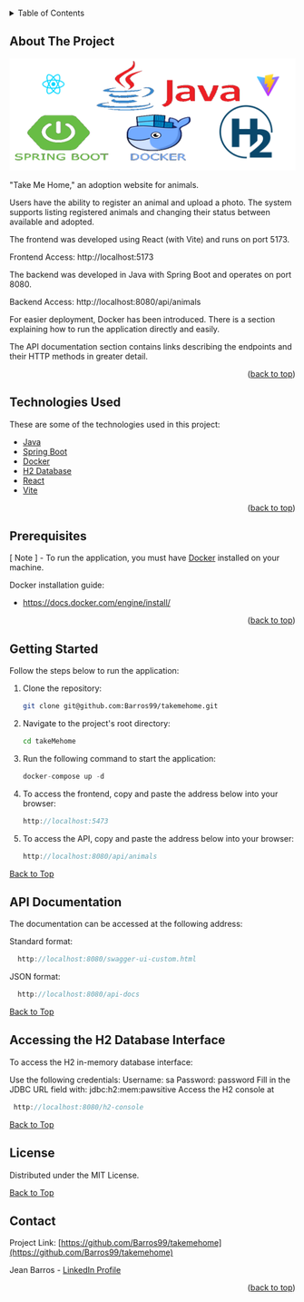 <div id="top"></div>
<br />

<!-- TABLE OF CONTENTS -->
<details>
  <summary>Table of Contents</summary>
  <ol>
    <li><a href="#about-the-project">About The Project</a></li>
    <li><a href="#technologies-used">Technologies Used</a></li>
    <li><a href="#prerequisites">Prerequisites</a></li>
    <li><a href="#getting-started">Getting Started</a></li>
    <li><a href="#api-documentation">API Documentation</a></li>
    <li><a href="#accessing-the-h2-database-interface">H2 Database Access</a></li>
    <li><a href="#license">License</a></li>
    <li><a href="#contact">Contact</a></li>
  </ol>
</details>

<!-- ABOUT THE PROJECT -->

## About The Project

[![Take Me Home][product-screenshot]](https://github.com/Barros99/takemehome)

"Take Me Home," an adoption website for animals.

Users have the ability to register an animal and upload a photo. The system supports listing registered animals and changing their status between available and adopted.

The frontend was developed using React (with Vite) and runs on port 5173.

Frontend Access:
http://localhost:5173

The backend was developed in Java with Spring Boot and operates on port 8080.

Backend Access:
http://localhost:8080/api/animals

For easier deployment, Docker has been introduced. There is a section explaining how to run the application directly and easily.

The API documentation section contains links describing the endpoints and their HTTP methods in greater detail.

<p align="right">(<a href="#top">back to top</a>)</p>

## Technologies Used

These are some of the technologies used in this project:

- [Java](https://www.java.com/)
- [Spring Boot](https://spring.io/projects/spring-boot)
- [Docker](https://www.docker.com/)
- [H2 Database](https://dbdb.io/db/h2/)
- [React](https://react.dev/)
- [Vite](https://vitejs.dev/)

<p align="right">(<a href="#top">back to top</a>)</p>

## Prerequisites

[ Note ] - To run the application, you must have [Docker](https://docs.docker.com/) installed on your machine.

Docker installation guide:

- https://docs.docker.com/engine/install/

<p align="right">(<a href="#top">back to top</a>)</p>

<!-- GETTING STARTED -->

## Getting Started

Follow the steps below to run the application:

1. Clone the repository:
   ```sh
   git clone git@github.com:Barros99/takemehome.git
   ```
2. Navigate to the project's root directory:
   ```sh
   cd takeMehome
   ```
3. Run the following command to start the application:
   ```js
   docker-compose up -d
   ```
4. To access the frontend, copy and paste the address below into your browser:
   ```js
   http://localhost:5473
   ```
5. To access the API, copy and paste the address below into your browser:
   ```js
   http://localhost:8080/api/animals
   ```

[Back to Top](#top)

<!-- DOCUMENTATION -->

## API Documentation

The documentation can be accessed at the following address:

Standard format:

```js
  http://localhost:8080/swagger-ui-custom.html
```

JSON format:

```js
  http://localhost:8080/api-docs
```

[Back to Top](#top)

<!-- DATABASE -->

## Accessing the H2 Database Interface

To access the H2 in-memory database interface:

Use the following credentials:
Username: sa
Password: password
Fill in the JDBC URL field with: jdbc:h2:mem:pawsitive
Access the H2 console at

```js
 http://localhost:8080/h2-console
```

[Back to Top](#top)

<!-- LICENSE -->

## License

Distributed under the MIT License.

[Back to Top](#top)

<!-- CONTACT -->

## Contact

Project Link: [https://github.com/Barros99/takemehome](https://github.com/Barros99/takemehome)

Jean Barros - [LinkedIn Profile](https://www.linkedin.com/in/j3anbarros/)

<p align="right">(<a href="#top">back to top</a>)</p>

[linkedin-shield]: https://img.shields.io/badge/-LinkedIn-black.svg?style=for-the-badge&logo=linkedin&colorB=555
[linkedin-url]: https://www.linkedin.com/in/j3anbarros/
[product-screenshot]: /back/src/main/resources/assets/aw.png
